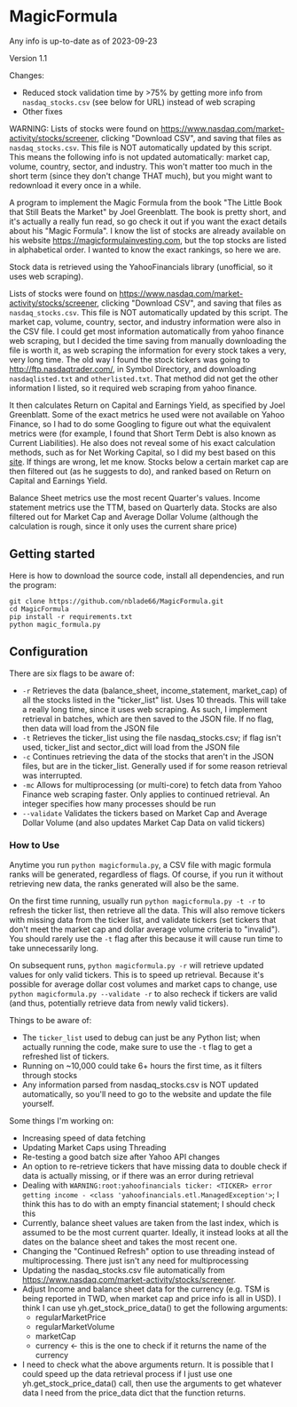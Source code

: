 # MagicFormula

Any info is up-to-date as of 2023-09-23

Version 1.1

Changes:
* Reduced stock validation time by >75% by getting more info from `nasdaq_stocks.csv` (see below for URL) instead of
web scraping
* Other fixes

WARNING: 
Lists of stocks were found on https://www.nasdaq.com/market-activity/stocks/screener, clicking "Download CSV", and saving
that files as `nasdaq_stocks.csv`. This file is NOT automatically updated by this script. This means the following info
 is not updated automatically: market cap, volume, country, sector, and industry. This won't matter too much in the short
 term (since they don't change THAT much), but you might want to redownload it every once in a while.

A program to implement the Magic Formula from the book "The Little Book that Still Beats the Market" by Joel Greenblatt. The book is pretty short, and it's actually a really fun read, so go check it out if you want the exact details about his "Magic Formula". I know the list of stocks are already available on his website https://magicformulainvesting.com, but the top stocks are listed in alphabetical order. I wanted to know the exact rankings, so here we are.

Stock data is retrieved using the YahooFinancials library (unofficial, so it uses web scraping).

Lists of stocks were found on https://www.nasdaq.com/market-activity/stocks/screener, clicking "Download CSV", and saving
that files as `nasdaq_stocks.csv`. This file is NOT automatically updated by this script. The market cap, 
volume, country, sector, and industry information were also in the CSV file. I could get most information automatically
from yahoo finance web scraping, but I decided the time saving from manually downloading the file is worth it, as web scraping
the information for every stock takes a very, very long time. The old way I found the stock tickers was
going to http://ftp.nasdaqtrader.com/, in Symbol Directory, and downloading `nasdaqlisted.txt` and `otherlisted.txt`. That
method did not get the other information I listed, so it required web scraping from yahoo finance.

It then calculates Return on Capital and Earnings Yield, as specified by Joel Greenblatt. Some of the exact metrics he used were not available on Yahoo Finance, so I had to do some Googling to figure out what the equivalent metrics were (for example, I found that Short Term Debt is also known as Current Liabilities). He also does not reveal some of his exact calculation methods, such as for Net Working Capital, so I did my best based on this [site](https://www.businessinsider.com/magic-formula-investing-amp-the-little-book-that-beats-the-markets-greenblatts-roc-amp-earnings-yield-approach-2011-4). If things are wrong, let me know.
Stocks below a certain market cap are then filtered out (as he suggests to do), and ranked based on Return on Capital and Earnings Yield.

Balance Sheet metrics use the most recent Quarter's values. Income statement metrics use the TTM, based on Quarterly data.
Stocks are also filtered out for Market Cap and Average Dollar Volume (although the calculation is rough, since it only uses the current share price)

## Getting started

Here is how to download the source code, install all dependencies, and run the program:

```
git clone https://github.com/nblade66/MagicFormula.git
cd MagicFormula
pip install -r requirements.txt
python magic_formula.py
```

## Configuration

There are six flags to be aware of:

* `-r`    Retrieves the data (balance_sheet, income_statement, market_cap) of all the stocks listed in the "ticker_list" list. Uses 10 threads. This will take a really long time, since it uses web scraping. As such, I implement retrieval in batches, which are then saved to the JSON file. If no flag, then data will load from the JSON file
* `-t`    Retrieves the ticker_list using the file nasdaq_stocks.csv; if flag isn't used, ticker_list and sector_dict will load from the JSON file
* `-c`    Continues retrieving the data of the stocks that aren't in the JSON files, but are in the ticker_list. Generally used if for some reason retrieval was interrupted.
* `-mc`   Allows for multiprocessing (or multi-core) to fetch data from Yahoo Finance web scraping faster. Only applies to continued retrieval. An integer specifies how many processes should be run
* `--validate` Validates the tickers based on Market Cap and Average Dollar Volume (and also updates Market Cap Data on valid tickers)

### How to Use

Anytime you run `python magicformula.py`, a CSV file with magic formula ranks will be generated, regardless of flags.
Of course, if you run it without retrieving new data, the ranks generated will also be the same.

On the first time running, usually run `python magicformula.py -t -r` to refresh the ticker list, then retrieve all the data. This will also remove tickers with missing data from the ticker list, and validate tickers (set tickers that don't meet the market cap and dollar average volume criteria to "invalid").
You should rarely use the `-t` flag after this because it will cause run time to take unnecessarily long.

On subsequent runs, `python magicformula.py -r` will retrieve updated values for only valid tickers. This is to speed up retrieval.
Because it's possible for average dollar cost volumes and market caps to change, use `python magicformula.py --validate -r` to also recheck if tickers are valid (and thus, potentially retrieve data from newly valid tickers).

Things to be aware of:

* The `ticker_list` used to debug can just be any Python list; when actually running the code, make sure to use the `-t` flag to get a refreshed list of tickers.
* Running on ~10,000 could take 6+ hours the first time, as it filters through stocks
* Any information parsed from nasdaq_stocks.csv is NOT updated automatically, so you'll need to go to the website
and update the file yourself.

Some things I'm working on:

* Increasing speed of data fetching
* Updating Market Caps using Threading
* Re-testing a good batch size after Yahoo API changes
* An option to re-retrieve tickers that have missing data to double check if data is actually missing, or if there was an error
during retrieval
* Dealing with `WARNING:root:yahoofinancials ticker: <TICKER> error getting income - <class 'yahoofinancials.etl.ManagedException'>`;
I think this has to do with an empty financial statement; I should check this
* Currently, balance sheet values are taken from the last index, which is assumed to be the most current quarter.
Ideally, it instead looks at all the dates on the balance sheet and takes the most recent one.
* Changing the "Continued Refresh" option to use threading instead of multiprocessing. There just isn't any need for multiprocessing
* Updating the nasdaq_stocks.csv file automatically from https://www.nasdaq.com/market-activity/stocks/screener.
* Adjust Income and balance sheet data for the currency (e.g. TSM is being reported in TWD, when market cap and price info is all in USD).
I think I can use yh.get_stock_price_data() to get the following arguments:
  * regularMarketPrice
  * regularMarketVolume
  * marketCap
  * currency <- this is the one to check if it returns the name of the currency
* I need to check what the above arguments return. It is possible that I could speed up the data retrieval
process if I just use one yh.get_stock_price_data() call, then use the arguments to get
whatever data I need from the price_data dict that the function returns.